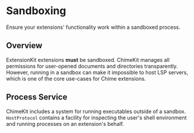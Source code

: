 # Sandboxing

Ensure your extensions' functionality work within a sandboxed process.

## Overview

ExtensionKit extensions **must** be sandboxed. ChimeKit manages all permissions for user-opened documents and directories transparently. However, running in a sandbox can make it impossible to host LSP servers, which is one of the core use-cases for Chime extensions.

## Process Service

ChimeKit includes a system for running executables outside of a sandbox. `HostProtocol` contains a facility for inspecting the user's shell environment and running processes on an extension's behalf.
